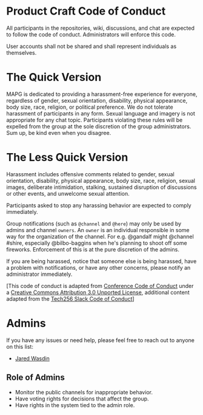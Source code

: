 # Product Craft Code of Conduct

All participants in the repositories, wiki, discussions, and chat are expected to follow the code of
conduct. Administrators will enforce this code.

User accounts shall not be shared and shall represent individuals as themselves.

# The Quick Version

MAPG is dedicated to providing a harassment-free experience for everyone,
regardless of gender, sexual orientation, disability, physical appearance, body
size, race, religion, or political preference. We do not tolerate harassment of participants in any
form. Sexual language and imagery is not appropriate for any chat topic.
Participants violating these rules will be expelled from the group at the sole
discretion of the group administrators. Sum up, be kind even when you disagree.

# The Less Quick Version

Harassment includes offensive comments related to gender, sexual orientation,
disability, physical appearance, body size, race, religion, sexual images,
deliberate intimidation, stalking, sustained disruption of discussions or other
events, and unwelcome sexual attention.

Participants asked to stop any harassing behavior are expected to comply immediately.

Group notifications (such as `@channel` and `@here`) may only be used by admins and channel `owners`.
An `owner` is an individual responsible in some way for the organization of the channel.
For e.g. @gandalf might @channel #shire, especially @bilbo-baggins when he's planning to shoot off some fireworks.
Enforcement of this is at the pure discretion of the admins.

If you are being harassed, notice that someone else is being harassed, have a problem with notifications, or have
any other concerns, please notify an administrator immediately.

[This code of conduct is adapted from [Conference Code of Conduct](http://confcodeofconduct.com) under a [Creative Commons Attribution 3.0 Unported License](http://creativecommons.org/licenses/by/3.0/deed.en_US), additional content adapted from the [Tech256 Slack Code of Conduct](https://github.com/tech256/noaltech/blob/master/CODE_OF_CONDUCT.md)]

# Admins

If you have any issues or need help, please feel free to reach out to anyone on this list:

* [Jared Wasdin](https://github.com/JWasdin)

## Role of Admins

* Monitor the public channels for inappropriate behavior.
* Have voting rights for decisions that affect the group.
* Have rights in the system tied to the admin role.
